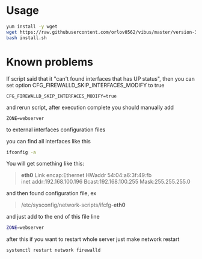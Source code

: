 # Usage

```bash
yum install -y wget
wget https://raw.githubusercontent.com/orlov0562/vibus/master/version-3/install.sh
bash install.sh
```
# Known problems

If script said that it "can't found interfaces that has UP status", then you can set option CFG_FIREWALLD_SKIP_INTERFACES_MODIFY to true
```text
CFG_FIREWALLD_SKIP_INTERFACES_MODIFY=true
```
and rerun script, after execution complete you should manually add 
```text
ZONE=webserver
```
to external interfaces configuration files

you can find all interfaces like this
```bash
ifconfig -a
```

You will get something like this:

>**eth0**  Link encap:Ethernet  HWaddr 54:04:a6:3f:49:fb  
>          inet addr:192.168.100.196  Bcast:192.168.100.255  Mask:255.255.255.0


and then found configuration file, ex

>/etc/sysconfig/network-scripts/ifcfg-**eth0**

and just add to the end of this file line
```bash
ZONE=webserver
```
after this if you want to restart whole server just make network restart
```bash
systemctl restart network firewalld
```

